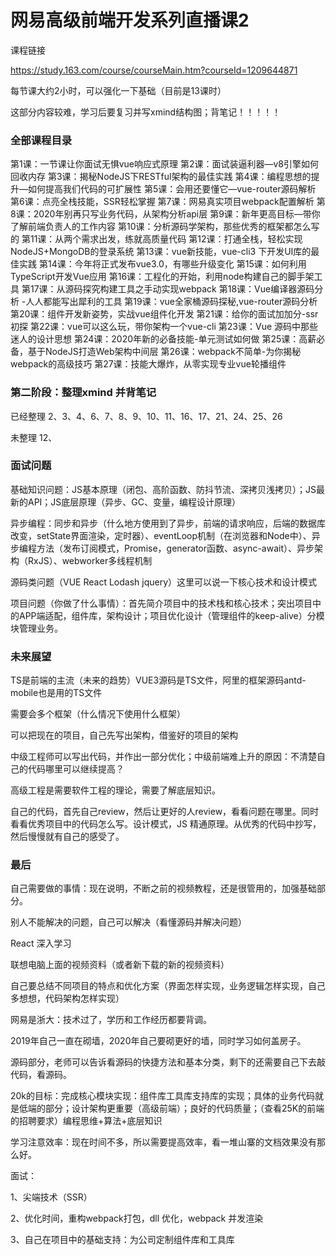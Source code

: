 # 网易高级前端开发系列直播课2

课程链接

https://study.163.com/course/courseMain.htm?courseId=1209644871

每节课大约2小时，可以强化一下基础（目前是13课时）

这部分内容较难，学习后要复习并写xmind结构图；背笔记！！！！！

### 全部课程目录

 第1课：一节课让你面试无惧vue响应式原理
 第2课：面试装逼利器—v8引擎如何回收内存
 第3课：揭秘NodeJS下RESTful架构的最佳实践
 第4课：编程思想的提升—如何提高我们代码的可扩展性
 第5课：会用还要懂它—vue-router源码解析
 第6课：点亮全栈技能，SSR轻松掌握
 第7课：网易真实项目webpack配置解析
 第8课：2020年别再只写业务代码，从架构分析api层
 第9课：新年更高目标—带你了解前端负责人的工作内容
 第10课：分析源码学架构，那些优秀的框架都怎么写的
 第11课：从两个需求出发，练就高质量代码
 第12课：打通全栈，轻松实现NodeJS+MongoDB的登录系统
 第13课：vue新技能，vue-cli3 下开发UI库的最佳实践
 第14课：今年将正式发布vue3.0，有哪些升级变化
 第15课：如何利用TypeScript开发Vue应用
 第16课：工程化的开始，利用node构建自己的脚手架工具
 第17课：从源码探究构建工具之手动实现webpack
 第18课：Vue编译器源码分析 -人人都能写出犀利的工具
 第19课：vue全家桶源码探秘,vue-router源码分析
 第20课：组件开发新姿势，实战vue组件化开发
 第21课：给你的面试加加分-ssr初探
 第22课：vue可以这么玩，带你架构一个vue-cli
 第23课：Vue 源码中那些迷人的设计思想
 第24课：2020年新的必备技能-单元测试如何做
 第25课：高薪必备，基于NodeJS打造Web架构中间层
 第26课：webpack不简单-为你揭秘webpack的高级技巧
 第27课：技能大爆炸，从零实现专业vue轮播组件

### 第二阶段：整理xmind 并背笔记

已经整理 2、3、4、6、7、8、9、10、11、16、17、21、24、25、26

未整理 12、

### 面试问题

基础知识问题：JS基本原理（闭包、高阶函数、防抖节流、深拷贝浅拷贝）；JS最新的API；JS底层原理（异步、GC、变量，编程设计原理）

异步编程：同步和异步（什么地方使用到了异步，前端的请求响应，后端的数据库改变，setState界面渲染，定时器）、eventLoop机制（在浏览器和Node中）、异步编程方法（发布订阅模式，Promise，generator函数、async-await）、异步架构（RxJS）、webworker多线程机制

源码类问题（VUE React Lodash jquery）这里可以说一下核心技术和设计模式

项目问题（你做了什么事情）：首先简介项目中的技术栈和核心技术；突出项目中的APP端适配，组件库，架构设计；项目优化设计（管理组件的keep-alive）分模块管理业务。

### 未来展望

TS是前端的主流（未来的趋势）VUE3源码是TS文件，阿里的框架源码antd-mobile也是用的TS文件

需要会多个框架（什么情况下使用什么框架）

可以把现在的项目，自己先写出架构，借鉴好的项目的架构 

中级工程师可以写出代码，并作出一部分优化；中级前端难上升的原因：不清楚自己的代码哪里可以继续提高？

高级工程是需要软件工程的理论，需要了解底层知识。

自己的代码，首先自己review，然后让更好的人review，看看问题在哪里。同时看看优秀项目中的代码怎么写。设计模式，JS 精通原理。从优秀的代码中抄写，然后慢慢就有自己的感受了。

### 最后

自己需要做的事情：现在说明，不断之前的视频教程，还是很管用的，加强基础部分。

别人不能解决的问题，自己可以解决（看懂源码并解决问题）

React 深入学习

联想电脑上面的视频资料（或者新下载的新的视频资料）

自己要总结不同项目的特点和优化方案（界面怎样实现，业务逻辑怎样实现，自己多想想，代码架构怎样实现）

网易是浙大：技术过了，学历和工作经历都要背调。

2019年自己一直在砌墙，2020年自己要砌更好的墙，同时学习如何盖房子。

源码部分，老师可以告诉看源码的快捷方法和基本分类，剩下的还需要自己下去敲代码，看源码。

20k的目标：完成核心模块实现：组件库工具库支持库的实现；具体的业务代码就是低端的部分；设计架构更重要（高级前端）；良好的代码质量；（查看25K的前端的招聘要求）编程思维+算法+底层知识

学习注意效率：现在时间不多，所以需要提高效率，看一堆山寨的文档效果没有那么好。

面试：

1、尖端技术（SSR）

2、优化时间，重构webpack打包，dll 优化，webpack 并发渲染

3、自己在项目中的基础支持：为公司定制组件库和工具库